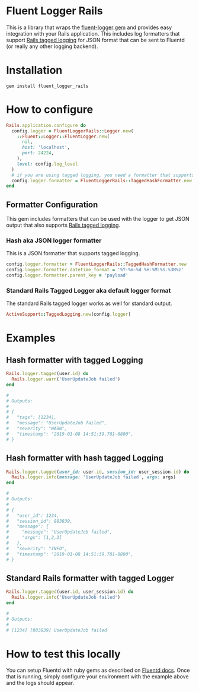 # Fluent Logger Rails

This is a library that wraps the [fluent-logger gem](https://github.com/fluent/fluent-logger-ruby) and provides easy integration with your Rails application. This includes log formatters that support [Rails tagged logging](https://api.rubyonrails.org/classes/ActiveSupport/TaggedLogging.html) for JSON format that can be sent to Fluentd (or really any other logging backend).

# Installation

```
gem install fluent_logger_rails
```

# How to configure

```ruby
Rails.application.configure do
  config.logger = FluentLoggerRails::Logger.new(
    ::Fluent::Logger::FluentLogger.new(
      nil,
      host: 'localhost',
      port: 24224,
    ),
    level: config.log_level
  )
  # if you are using tagged logging, you need a formatter that supports it
  config.logger.formatter = FluentLoggerRails::TaggedHashFormatter.new
end
```

## Formatter Configuration

This gem includes formatters that can be used with the logger to get JSON output that also supports [Rails tagged logging](https://api.rubyonrails.org/classes/ActiveSupport/TaggedLogging.html).

### Hash aka JSON logger formatter

This is a JSON formatter that supports tagged logging.
```ruby
config.logger.formatter = FluentLoggerRails::TaggedHashFormatter.new
config.logger.formatter.datetime_format = '%Y-%m-%d %H:%M:%S.%3N%z'
config.logger.formatter.parent_key = 'payload'
```

### Standard Rails Tagged Logger aka default logger format

The standard Rails tagged logger works as well for standard output.
```ruby
ActiveSupport::TaggedLogging.new(config.logger)
```

# Examples

## Hash formatter with tagged Logging
```ruby
Rails.logger.tagged(user.id) do
  Rails.logger.warn('UserUpdateJob failed')
end

#
# Outputs:
#
# {
#   "tags": [1234],
#   "message": "UserUpdateJob failed", 
#   "severity": "WARN",
#   "timestamp": "2019-01-08 14:51:39.701-0800", 
# }
```

## Hash formatter with hash tagged Logging

```ruby
Rails.logger.tagged(user_id: user.id, session_id: user_session.id) do
  Rails.logger.info(message: 'UserUpdateJob failed', args: args)
end

#
# Outputs:
#
# {
#   "user_id": 1234,
#   "session_id": 883839,
#   "message": {
#     "message": "UserUpdateJob failed",
#     "args": [1,2,3]
#   }, 
#   "severity": "INFO",
#   "timestamp": "2019-01-08 14:51:39.701-0800", 
# }
```

## Standard Rails formatter with tagged Logger

```ruby
Rails.logger.tagged(user.id, user_session.id) do
  Rails.logger.info('UserUpdateJob failed')
end

#
# Outputs:
#
# [1234] [883839] UserUpdateJob failed
```

# How to test this locally

You can setup Fluentd with ruby gems as described on [Fluentd docs](https://docs.fluentd.org/installation/install-by-gem). Once that is running, simply configure your environment with the example above and the logs should appear.
